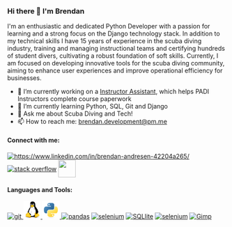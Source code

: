 ### Hi there 👋 I'm Brendan 

I'm an enthusiastic and dedicated Python Developer with a passion for learning and a strong focus on the Django technology stack. In addition to my technical skills I have 15 years of experience in the scuba diving industry, training and managing instructional teams and certifying hundreds of student divers, cultivating a robust foundation of soft skills. Currently, I am focused on developing innovative tools for the scuba diving community, aiming to enhance user experiences and improve operational efficiency for businesses.

- 🔭 I’m currently working on a <a href="https://github.com/BAndresen/instructor_assistant">Instructor Assistant</a>, which helps PADI Instructors complete course paperwork 
- 🌱 I’m currently learning Python, SQL, Git and Django 
- 💬 Ask me about Scuba Diving and Tech!
- 📫 How to reach me: brendan.development@pm.me


#### Connect with me:
<p align="left">
<a href="https://www.linkedin.com/in/brendan-andresen-42204a265/" target="blank"><img align="center" src="https://raw.githubusercontent.com/rahuldkjain/github-profile-readme-generator/master/src/images/icons/Social/linked-in-alt.svg" alt="https://www.linkedin.com/in/brendan-andresen-42204a265/" height="30" width="40" /></a> 
<a href="https://stackoverflow.com/users/19899554/brendan" target="blank"><img align="center" src="https://upload.wikimedia.org/wikipedia/commons/e/ef/Stack_Overflow_icon.svg" alt="stack overflow" width="40" height="40"/></a>  
<a href="https://www.hackerrank.com/brendan_develop1?hr_r=1" target="blank"><img align="center" src="https://upload.wikimedia.org/wikipedia/commons/6/65/HackerRank_logo.png" height="40" width="40" /></a>

</p>

#### Languages and Tools:
<p align="left"> <a href="https://git-scm.com/" target="_blank" rel="noreferrer"> <img src="https://www.vectorlogo.zone/logos/git-scm/git-scm-icon.svg" alt="git" width="40" height="40"/> </a> <a href="https://www.linux.org/" target="_blank" rel="noreferrer"> <img src="https://raw.githubusercontent.com/devicons/devicon/master/icons/linux/linux-original.svg" alt="linux" width="40" height="40"/> </a> <a href="https://www.python.org" target="_blank" rel="noreferrer"> <img src="https://raw.githubusercontent.com/devicons/devicon/master/icons/python/python-original.svg" alt="python" width="40" height="40"/> </a>
<a href="https://pandas.pydata.org/" target="_blank" rel="noreferrer"><img src="https://upload.wikimedia.org/wikipedia/commons/2/22/Pandas_mark.svg" alt="pandas" width="40" height="40"/></a>
<a href="https://www.selenium.dev/" target="_blank" rel="noreferrer"> <img src="https://camo.githubusercontent.com/115e629f5e7da59e36e66c3cba0c0354bd9fbf6915fa1d97cfefebbac1045ddb/68747470733a2f2f63646e2e7261776769742e636f6d2f636c61726976652f636c612d73656c656e69756d2d706c7567696e2f6d61737465722f7075626c69632f69636f6e2f73656c656e69756d2e7376673f73616e6974697a653d74727565" alt="selenium" width="40" height="40"/></a>
<a href="https://sqlite.org/index.html" target="_blank" rel="noreferrer"><img src="https://upload.wikimedia.org/wikipedia/commons/9/97/Sqlite-square-icon.svg" alt="SQLlite" width="40" height="40"/></a>
<a href="https://www.libreoffice.org/discover/calc/" target="_blank" rel="noreferrer"> <img src ="https://lh3.googleusercontent.com/-CVsUqEsTc9U/Yd7fFt7vRdI/AAAAAAAAhqA/4ZufmKhQWlglqkHZWCgjQo__M0C2iIbigCNcBGAsYHQ/libreoffice-calc-logo.png" alt="selenium" width="40" height="40"/></a>
<a href="https://www.gimp.org/" target="_blank" rel="noreferrer"><img src="https://upload.wikimedia.org/wikipedia/commons/4/45/The_GIMP_icon_-_gnome.svg" alt="Gimp" width="40" height="40"/></a>

  
</p>

<!-- <p align="left"> <img src="https://komarev.com/ghpvc/?username=bandresen&label=Profile%20views&color=0e75b6&style=flat" alt="bandresen" /> </p>


<!--
**BAndresen/BAndresen** is a ✨ _special_ ✨ repository because its `README.md` (this file) appears on your GitHub profile.

Here are some ideas to get you started:

- 🔭 I’m currently working on ...
- 🌱 I’m currently learning ...
- 👯 I’m looking to collaborate on ...
- 🤔 I’m looking for help with ...
- 💬 Ask me about ...
- 📫 How to reach me: ...
- 😄 Pronouns: ...
- ⚡ Fun fact: ...
-->

